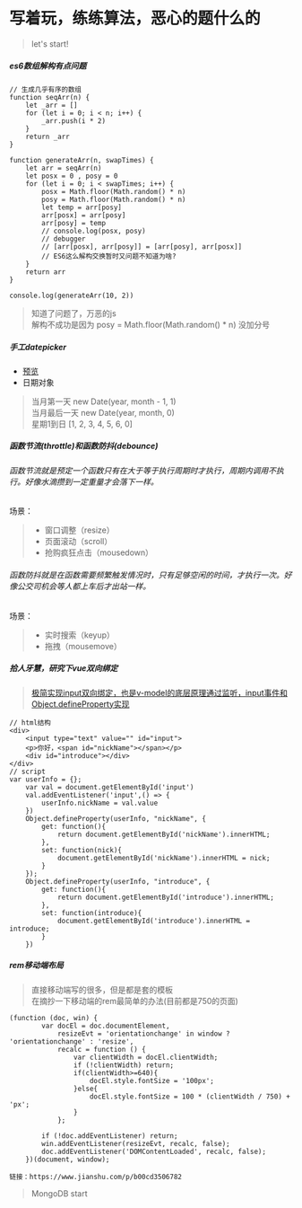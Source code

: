 # 写着玩，练练算法，恶心的题什么的
>  
>let's start!
>  

##### es6数组解构有点问题
```
// 生成几乎有序的数组
function seqArr(n) {
    let _arr = []
    for (let i = 0; i < n; i++) {
        _arr.push(i * 2)
    }
    return _arr
}

function generateArr(n, swapTimes) {
    let arr = seqArr(n)
    let posx = 0 , posy = 0
    for (let i = 0; i < swapTimes; i++) {
        posx = Math.floor(Math.random() * n)
        posy = Math.floor(Math.random() * n)
        let temp = arr[posy]
        arr[posx] = arr[posy]
        arr[posy] = temp
        // console.log(posx, posy)
        // debugger
        // [arr[posx], arr[posy]] = [arr[posy], arr[posx]]
        // ES6这么解构交换暂时又问题不知道为啥?
    }
    return arr
}

console.log(generateArr(10, 2))
```
> 知道了问题了，万恶的js  
> 解构不成功是因为 posy = Math.floor(Math.random() * n) 没加分号

##### 手工datepicker
* [预览](https://zouhangwithsweet.github.io/xiezhewan/)
* 日期对象
> 当月第一天 new Date(year, month - 1, 1)  
> 当月最后一天 new Date(year, month, 0)  
> 星期1到日 [1, 2, 3, 4, 5, 6, 0]  
##### 函数节流(throttle)和函数防抖(debounce)

###### 函数节流就是预定一个函数只有在大于等于执行周期时才执行，周期内调用不执行。好像水滴攒到一定重量才会落下一样。
场景：
> * 窗口调整（resize）  
> * 页面滚动（scroll）  
> * 抢购疯狂点击（mousedown）  

###### 函数防抖就是在函数需要频繁触发情况时，只有足够空闲的时间，才执行一次。好像公交司机会等人都上车后才出站一样。
场景：
> * 实时搜索（keyup）  
> * 拖拽（mousemove）  

##### 拾人牙慧，研究下vue双向绑定
> [极简实现input双向绑定，也是v-model的底层原理通过监听，input事件和Object.defineProperty实现](https://zouhangwithsweet.github.io/xiezhewan/easy.html)
```
// html结构
<div>
    <input type="text" value="" id="input">
    <p>你好，<span id="nickName"></span></p>
    <div id="introduce"></div>
</div>
// script
var userInfo = {};
    var val = document.getElementById('input')
    val.addEventListener('input',() => {
        userInfo.nickName = val.value
    })
    Object.defineProperty(userInfo, "nickName", {
        get: function(){
            return document.getElementById('nickName').innerHTML;
        },
        set: function(nick){
            document.getElementById('nickName').innerHTML = nick;
        }
    });
    Object.defineProperty(userInfo, "introduce", {
        get: function(){
            return document.getElementById('introduce').innerHTML;
        },
        set: function(introduce){
            document.getElementById('introduce').innerHTML = introduce;
        }
    })
```
##### rem移动端布局

> 直接移动端写的很多，但是都是套的模板  
> 在摘抄一下移动端的rem最简单的办法(目前都是750的页面)
```
(function (doc, win) {
        var docEl = doc.documentElement,
            resizeEvt = 'orientationchange' in window ? 'orientationchange' : 'resize',
            recalc = function () {
                var clientWidth = docEl.clientWidth;
                if (!clientWidth) return;
                if(clientWidth>=640){
                    docEl.style.fontSize = '100px';
                }else{
                    docEl.style.fontSize = 100 * (clientWidth / 750) + 'px';
                }
            };

        if (!doc.addEventListener) return;
        win.addEventListener(resizeEvt, recalc, false);
        doc.addEventListener('DOMContentLoaded', recalc, false);
    })(document, window);

链接：https://www.jianshu.com/p/b00cd3506782
```
> MongoDB start